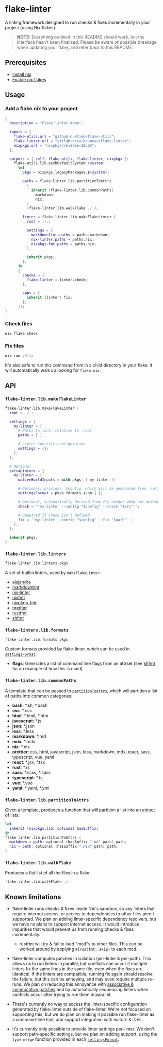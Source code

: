 # flake-linter

A linting framework designed to run checks & fixes incrementally in
your project (using Nix flakes).

> **NOTE:** Everything outlined in this README should work, but the
> interface hasn't been finalized. Please be aware of possible
> breakage when updating your flake, and refer back to this README.

## Prerequisites

- [Install nix](https://nixos.org/download.html)
- [Enable nix flakes](https://nixos.wiki/wiki/Flakes#Enable_flakes)

## Usage

### Add a flake.nix to your project

```nix
{
  description = "Flake linter demo";

  inputs = {
    flake-utils.url = "github:numtide/flake-utils";
    flake-linter.url = "gitlab:kira-bruneau/flake-linter";
    nixpkgs.url = "nixpkgs/release-22.05";
  };

  outputs = { self, flake-utils, flake-linter, nixpkgs }:
    flake-utils.lib.eachDefaultSystem (system:
      let
        pkgs = nixpkgs.legacyPackages.${system};

        paths = flake-linter.lib.partitionToAttrs
          {
            inherit (flake-linter.lib.commonPaths)
              markdown
              nix;
          }
          (flake-linter.lib.walkFlake ./.);

        linter = flake-linter.lib.makeFlakeLinter {
          root = ./.;

          settings = {
            markdownlint.paths = paths.markdown;
            nix-linter.paths = paths.nix;
            nixpkgs-fmt.paths = paths.nix;
          };

          inherit pkgs;
        };
      in
      {
        checks = {
          flake-linter = linter.check;
        };

        apps = {
          inherit (linter) fix;
        };
      });
}
```

### Check files

```shell
nix flake check
```

### Fix files

```nix
nix run .#fix
```

It's also safe to run this command from in a child directory in your
flake. It will automatically walk up looking for `flake.nix`.

## API

### `flake-linter.lib.makeFlakeLinter`

```nix
flake-linter.lib.makeFlakeLinter {
  root = ./.;

  settings = {
    my-linter = {
      # Paths to lint, relative to `root`
      paths = [ ];

      # Linter-specific configuration
      settings = {};
    };
  };

  # Optional
  extraLinters = {
    my-linter = {
      nativeBuildInputs = with pkgs; [ my-linter ];

      # Optional, provides `$config` which will be generated from `settings`
      settingsFormat = pkgs.formats.json { };

      # Optional, automatically derived from fix output when not defined
      check = ''my-linter --config "$config" --check "$src"'';

      # Required if check isn't defined
      fix = ''my-linter --config "$config" --fix "$path"'';
    };
  };

  inherit pkgs;
}
```

### `flake-linter.lib.linters`

```nix
flake-linter.lib.linters pkgs
```

A set of builtin linters, used by `makeFlakeLinter`:

- [alejandra](https://github.com/kamadorueda/alejandra)
- [markdownlint](https://github.com/igorshubovych/markdownlint-cli)
- [nix-linter](https://github.com/Synthetica9/nix-linter)
- [nixfmt](https://github.com/serokell/nixfmt)
- [nixpkgs-fmt](https://github.com/nix-community/nixpkgs-fmt)
- [prettier](https://github.com/prettier/prettier)
- [rustfmt](https://github.com/rust-lang/rustfmt)
- [shfmt](https://github.com/mvdan/sh)

### `flake-linters.lib.formats`

```nix
flake-linter.lib.formats pkgs
```

Custom formats provided by flake-linter, which can be used in
[`settingsFormat`](#flake-linterlibmakeflakelinter):

- **flags**: Generates a list of command line flags from an attrset
  (see [shfmt](./lib/linters/shfmt.nix) for an example of how this is
  used)

### `flake-linter.lib.commonPaths`

A template that can be passed to
[`partitionToAttrs`](#flake-linterlibpartitiontoattrs), which will
partition a list of paths into common categories:

- **bash**: \*.sh, \*.bash
- **css**: \*.css
- **html**: \*.html, \*.htm
- **javascript**: \*.js
- **json**: \*.json
- **less**: \*.less
- **markdown**: \*.md
- **mdx**: \*.mdx
- **nix**: \*.nix
- **prettier**: css, html, javascript, json, less, markdown, mdx,
  react, sass, typescript, vue, yaml
- **react**: \*.jsx, \*.tsx
- **rust**: \*.rs
- **sass**: \*.scss, \*.sass
- **typescript**: \*.ts
- **vue**: \*.vue
- **yaml**: \*.yaml, \*.yml

### `flake-linter.lib.partitionToAttrs`

Given a template, produces a function that will partition a list into
an attrset of lists:

```nix
let
  inherit (nixpkgs.lib) optional hasSuffix;
in
flake-linter.lib.partitionToAttrs {
  markdown = path: optional (hasSuffix ".md" path) path;
  nix = path: optional (hasSuffix ".nix" path) path;
}
```

### `flake-linter.lib.walkFlake`

Produces a flat list of all the files in a flake:

```nix
flake-linter.lib.walkFlake ./.
```

## Known limitations

- flake-linter runs checks & fixes inside Nix's sandbox, so any
  linters that require internet access, or access to dependencies to
  other files aren't supported. We plan on adding linter-specific
  dependency resolvers, but we have no plans to support internet
  access. It would introduce impurities that would prevent us from
  running checks & fixes incrementally.

  - rustfmt will try & fail to load "mod"s to other files. This can be
    worked around by applying `#[rustfmt::skip]` to each mod.

- flake-linter computes patches in isolation (per-linter &
  per-path). This allows us to run linters in parallel, but conflicts
  can occur if multiple linters fix the same lines in the same file,
  even when the fixes are identical. If the linters are compatible,
  running fix again should resolve the failure, but this can be
  annoying, and may even require multiple re-runs. We plan on reducing
  this annoyance with [associative & commutative
  patches](https://pijul.org/posts/2020-12-19-partials) and by
  automatically sequencing linters when conflicts occur after trying
  to run them in parallel.

- There's currently no way to access the linter-specific configuration
  generated by flake-linter outside of flake-linter. We're not focused
  on supporting this, but we do plan on making it possible run
  flake-linter as a command-line tool, and support integration with
  editors & IDEs.

- It's currently only possible to provide linter settings
  per-linter. We don't support path-specific settings, but we plan on
  adding support, using the `type.merge` function provided in each
  [`settingsFormat`](#flake-linterlibmakeflakelinter).
